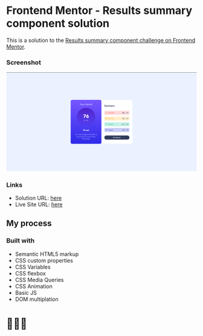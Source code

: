 # Frontend Mentor - Results summary component solution

This is a solution to the [Results summary component challenge on Frontend Mentor](https://www.frontendmentor.io/challenges/results-summary-component-CE_K6s0maV). 

### Screenshot

![](assets/images/screenshot.png)

### Links

- Solution URL: [here](https://www.frontendmentor.io/solutions/results-summary-component-solution-kF9bN5o5St)
- Live Site URL: [here](https://sunilbaghel002.github.io/results-summary-component-main/)

## My process

### Built with

- Semantic HTML5 markup
- CSS custom properties
- CSS Variables
- CSS flexbox
- CSS Media Queries
- CSS Animation
- Basic JS
- DOM multiplation


# 🚀🚀🚀